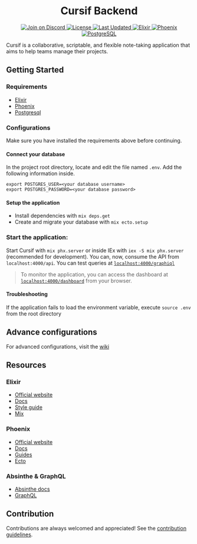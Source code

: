 <h1 align="center">Cursif Backend</h1>

<div align="center">
  <a href="https://discord.gg/code-society-823178343943897088">
    <img src="https://discordapp.com/api/guilds/823178343943897088/widget.png?style=shield" alt="Join on Discord">
  </a>
  <a href="https://opensource.org/licenses/gpl-3.0">
    <img src="https://img.shields.io/badge/License-GPL%203.0-blue.svg" alt="License">
  </a>
  <a href="https://github.com/code-society-lab/cursif-backend/commits/main">
    <img src="https://img.shields.io/github/last-commit/code-society-lab/cursif.svg" alt="Last Updated">
  </a>
  <a href="https://hexdocs.pm/elixir/Kernel.html">
    <img src="https://img.shields.io/badge/Elixir-1.14.3-4e2a8e" alt="Elixir">
  </a>
  <a href="https://hexdocs.pm/phoenix/overview.html">
    <img src="https://img.shields.io/badge/Phoenix-1.6.15-ff6f61" alt="Phoenix">
  </a>
  <a href="https://www.postgresql.org/">
    <img src="https://img.shields.io/badge/PostgreSQL-15.3-008bb9" alt="PostgreSQL">
  </a>
</div>

Cursif is a collaborative, scriptable, and flexible note-taking application that aims to help teams manage their projects. 

## Getting Started

### Requirements

  - [Elixir](https://elixir-lang.org/install.html)
  - [Phoenix](https://hexdocs.pm/phoenix/installation.html)
  - [Postgresql](https://www.postgresql.org/download/)

### Configurations
Make sure you have installed the requirements above before continuing.

#### Connect your database
In the project root directory, locate and edit the file named `.env`. Add the following
information inside.

```
export POSTGRES_USER=<your database username>
export POSTGRES_PASSWORD=<your database password>
```

#### Setup the application
  * Install dependencies with `mix deps.get`
  * Create and migrate your database with `mix ecto.setup`

### Start the application:
Start Cursif with `mix phx.server` or inside IEx with `iex -S mix phx.server` (recommended for development). You can, now, consume the API from `localhost:4000/api`.
You can test queries at [`localhost:4000/graphiql`](http://localhost:4000/graphiql)

> To monitor the application, you can access the dashboard at [`localhost:4000/dashboard`](http://localhost:4000/dashboard) from your browser. 

#### Troubleshooting
If the application fails to load the environment variable, execute `source .env` from the root directory

## Advance configurations
For advanced configurations, visit the [wiki](https://github.com/Code-Society-Lab/cursif-backend/wiki)

## Resources
  
### Elixir

- [Official website](https://elixir-lang.org)  
- [Docs](https://hexdocs.pm/elixir)
- [Style guide](https://github.com/christopheradams/elixir_style_guide)
- [Mix](https://hexdocs.pm/mix/1.14/Mix.html)

### Phoenix
  
- [Official website](https://www.phoenixframework.org/)
- [Docs](https://hexdocs.pm/phoenix)
- [Guides](https://hexdocs.pm/phoenix/overview.html)
- [Ecto](https://hexdocs.pm/ecto/)

### Absinthe & GraphQL
  
- [Absinthe docs](https://hexdocs.pm/absinthe/overview.html)
- [GraphQL](https://graphql.org/)

## Contribution
Contributions are always welcomed and appreciated! See the [contribution guidelines](https://github.com/Code-Society-Lab/cursif-backend/blob/main/CONTRIBUTING.md).
